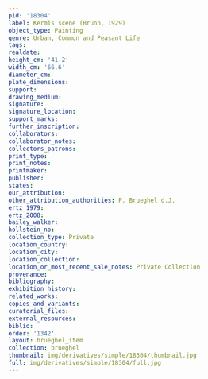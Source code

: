 ```yaml
---
pid: '18304'
label: Kermis scene (Brunn, 1929)
object_type: Painting
genre: Urban, Common and Peasant Life
tags: 
realdate: 
height_cm: '41.2'
width_cm: '66.6'
diameter_cm: 
plate_dimensions: 
support: 
drawing_medium: 
signature: 
signature_location: 
support_marks: 
further_inscription: 
collaborators: 
collaborator_notes: 
collectors_patrons: 
print_type: 
print_notes: 
printmaker: 
publisher: 
states: 
our_attribution: 
other_attribution_authorities: P. Brueghel d.J.
ertz_1979: 
ertz_2008: 
bailey_walker: 
hollstein_no: 
collection_type: Private
location_country: 
location_city: 
location_collection: 
location_or_most_recent_sale_notes: Private Collection
provenance: 
bibliography: 
exhibition_history: 
related_works: 
copies_and_variants: 
curatorial_files: 
external_resources: 
biblio: 
order: '1342'
layout: brueghel_item
collection: brueghel
thumbnail: img/derivatives/simple/18304/thumbnail.jpg
full: img/derivatives/simple/18304/full.jpg
---
```

